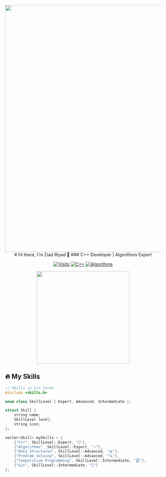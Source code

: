 
<img src="https://raw.githubusercontent.com/ziadriyad/ziadriyad/main/assets/banner.gif" width="800"/>
<div align="center">
# Hi there, I'm Ziad Riyad 👋
### C++ Developer | Algorithms Expert 

[![Visits](https://komarev.com/ghpvc/?username=ziadriyad&label=Profile%20Views&color=0e75b6&style=flat)](https://github.com/ziadriyad)
[![C++](https://img.shields.io/badge/-C++-00599C?style=flat&logo=c%2B%2B&logoColor=white)](https://isocpp.org/)
[![Algorithms](https://img.shields.io/badge/-Algorithms-ff69b4?style=flat)](https://en.wikipedia.org/wiki/Algorithm)


<img src="https://media.giphy.com/media/v1.Y2lkPTc5MGI3NjExcWJ0Y3FyY2x4dW1tY2V0eWZ2b2J6Y2VlZ3N4dGJzZzR4eWZ6dSZlcD12MV9pbnRlcm5hbF9naWZfYnlfaWQmY3Q9Zw/qgQUggAC3Pfv687qPC/giphy.gif" width="300"/>

</div>

## 🔥 My Skills

```cpp
// Skills in C++ terms
#include <skills.h>

enum class SkillLevel { Expert, Advanced, Intermediate };

struct Skill {
    string name;
    SkillLevel level;
    string icon;
};

vector<Skill> mySkills = {
    {"C++", SkillLevel::Expert, "🧠"},
    {"Algorithms", SkillLevel::Expert, "⚡"},
    {"Data Structures", SkillLevel::Advanced, "📊"},
    {"Problem Solving", SkillLevel::Advanced, "🔍"},
    {"Competitive Programming", SkillLevel::Intermediate, "🏆"},
    {"Git", SkillLevel::Intermediate, "🔀"}
};
